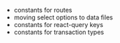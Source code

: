- constants for routes
- moving select options to data files
- constants for react-query keys
- constants for transaction types
